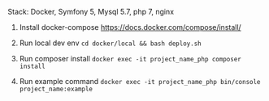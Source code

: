Stack:
Docker, Symfony 5, Mysql 5.7, php 7, nginx

1. Install docker-compose
https://docs.docker.com/compose/install/

2. Run local dev env 
``cd docker/local && bash deploy.sh``

3. Run composer install
``docker exec -it project_name_php composer install``

4. Run example command
``docker exec -it project_name_php bin/console project_name:example``
